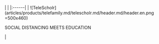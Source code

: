 <div class="product-header" markdown="1">
|   |
|:------|
| ![TeleScholr](articles/products/telefamily.md/telescholr.md/header.md/header.en.png =500x460) <p>SOCIAL DISTANCING MEETS EDUCATION</p> |
</div>